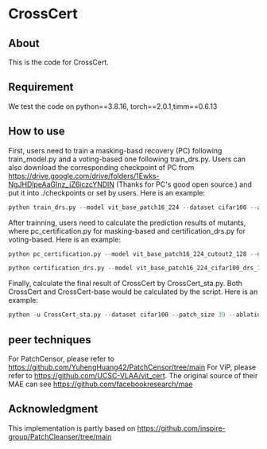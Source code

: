 # CrossCert
## About

This is the code for CrossCert.



## Requirement

We test the code on python==3.8.16, torch==2.0.1,timm==0.6.13



## How to use

First, users need to train a masking-basd recovery (PC) following train_model.py and a voting-based one following train_drs.py. Users can also download the corresponding checkpoint of PC from https://drive.google.com/drive/folders/1Ewks-NgJHDlpeAaGInz_jZ6iczcYNDlN (Thanks for PC's good open source.) and put it into ./checkpoints or set by users. Here is an example:

```python
python train_drs.py --model vit_base_patch16_224 --dataset cifar100 --ablation_size 19
```

After trainning, users need to calculate the prediction results of mutants, where pc_certification.py for masking-based and certification_drs.py for voting-based. Here is an example:

```python
python pc_certification.py --model vit_base_patch16_224_cutout2_128 --dataset cifar100 --num_mask 6 --patch_size 39
```

```python
python certification_drs.py --model vit_base_patch16_224_cifar100_drs_19 --dataset cifar100 --ablation_size 19
```

Finally, calculate the final result of CrossCert by CrossCert_sta.py. Both CrossCert and CrossCert-base would be calculated by the script. Here is an example:

```python
python -u CrossCert_sta.py --dataset cifar100 --patch_size 39 --ablation_size 19
```

## peer techniques
For PatchCensor, please refer to https://github.com/YuhengHuang42/PatchCensor/tree/main
For ViP, please refer to https://github.com/UCSC-VLAA/vit_cert. The original source of their MAE can see https://github.com/facebookresearch/mae


## Acknowledgment

This implementation is partly based on https://github.com/inspire-group/PatchCleanser/tree/main
